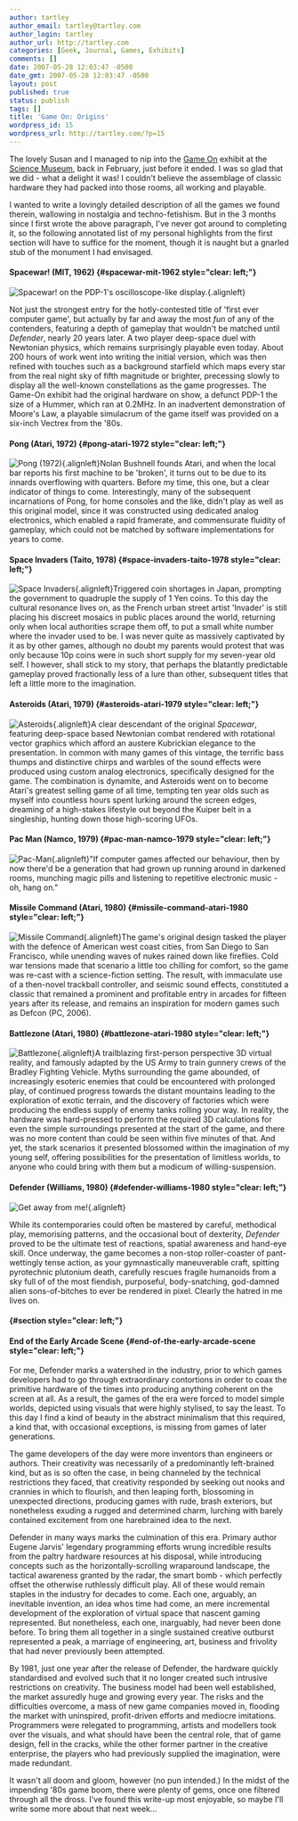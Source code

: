 ```yaml
---
author: tartley
author_email: tartley@tartley.com
author_login: tartley
author_url: http://tartley.com
categories: [Geek, Journal, Games, Exhibits]
comments: []
date: 2007-05-28 12:03:47 -0500
date_gmt: 2007-05-28 12:03:47 -0500
layout: post
published: true
status: publish
tags: []
title: 'Game On: Origins'
wordpress_id: 15
wordpress_url: http://tartley.com/?p=15
---
```


The lovely Susan and I managed to nip into the [Game
On](http://www.sciencemuseum.org.uk/exhibitions/gameon/) exhibit at the
[Science Museum](http://www.sciencemuseum.org.uk/), back in February,
just before it ended. I was so glad that we did - what a delight it was!
I couldn't believe the assemblage of classic hardware they had packed
into those rooms, all working and playable.

I wanted to write a lovingly detailed description of all the games we
found therein, wallowing in nostalgia and techno-fetishism. But in the 3
months since I first wrote the above paragraph, I've never got around to
completing it, so the following annotated list of my personal highlights
from the first section will have to suffice for the moment, though it is
naught but a gnarled stub of the monument I had envisaged.

#### Spacewar! (MIT, 1962) {#spacewar-mit-1962 style="clear: left;"}

![Spacewar! on the PDP-1's oscilloscope-like
display.](/assets/2007/05/sw.jpg){.alignleft}

Not just the strongest entry for the hotly-contested title of 'first
ever computer game', but actually by far and away the most *fun* of any
of the contenders, featuring a depth of gameplay that wouldn't be
matched until *Defender*, nearly 20 years later. A two player deep-space
duel with Newtonian physics, which remains surprisingly playable even
today. About 200 hours of work went into writing the initial version,
which was then refined with touches such as a background starfield which
maps every star from the real night sky of fifth magnitude or brighter,
precessing slowly to display all the well-known constellations as the
game progresses. The Game-On exhibit had the original hardware on show,
a defunct PDP-1 the size of a Hummer, which ran at 0.2MHz. In an
inadvertent demonstration of Moore's Law, a playable simulacrum of the
game itself was provided on a six-inch Vectrex from the '80s.

#### Pong (Atari, 1972) {#pong-atari-1972 style="clear: left;"}

![Pong
(1972)](/assets/2007/05/pong-01.png){.alignleft}Nolan
Bushnell founds Atari, and when the local bar reports his first machine
to be 'broken', it turns out to be due to its innards overflowing with
quarters. Before my time, this one, but a clear indicator of things to
come. Interestingly, many of the subsequent incarnations of Pong, for
home consoles and the like, didn't play as well as this original model,
since it was constructed using dedicated analog electronics, which
enabled a rapid framerate, and commensurate fluidity of gameplay, which
could not be matched by software implementations for years to come.

#### Space Invaders (Taito, 1978) {#space-invaders-taito-1978 style="clear: left;"}

![Space
Invaders](/assets/2007/05/wspace_invaders.png){.alignleft}Triggered
coin shortages in Japan, prompting the government to quadruple the
supply of 1 Yen coins. To this day the cultural resonance lives on, as
the French urban street artist 'Invader' is still placing his discreet
mosaics in public places around the world, returning only when local
authorities scrape them off, to put a small white number where the
invader used to be. I was never quite as massively captivated by it as
by other games, although no doubt my parents would protest that was only
because 10p coins were in such short supply for my seven-year old self.
I however, shall stick to my story, that perhaps the blatantly
predictable gameplay proved fractionally less of a lure than other,
subsequent titles that left a little more to the imagination.

#### Asteroids (Atari, 1979) {#asteroids-atari-1979 style="clear: left;"}

![Asteroids](/assets/2007/05/asteroids.png){.alignleft}A
clear descendant of the original *Spacewar*, featuring deep-space based
Newtonian combat rendered with rotational vector graphics which afford
an austere Kubrickian elegance to the presentation. In common with many
games of this vintage, the terrific bass thumps and distinctive chirps
and warbles of the sound effects were produced using custom analog
electronics, specifically designed for the game. The combination is
dynamite, and Asteroids went on to become Atari's greatest selling game
of all time, tempting ten year olds such as myself into countless hours
spent lurking around the screen edges, dreaming of a high-stakes
lifestyle out beyond the Kuiper belt in a singleship, hunting down those
high-scoring UFOs.

#### Pac Man (Namco, 1979) {#pac-man-namco-1979 style="clear: left;"}

![Pac-Man](/assets/2007/05/pac.gif){.alignleft}"If
computer games affected our behaviour, then by now there'd be a
generation that had grown up running around in darkened rooms, munching
magic pills and listening to repetitive electronic music - oh, hang on."

#### Missile Command (Atari, 1980) {#missile-command-atari-1980 style="clear: left;"}

![Missile
Command](/assets/2007/05/missile_a.png){.alignleft}The
game's original design tasked the player with the defence of American
west coast cities, from San Diego to San Francisco, while unending waves
of nukes rained down like fireflies. Cold war tensions made that
scenario a little too chilling for comfort, so the game was re-cast with
a science-fiction setting. The result, with immaculate use of a
then-novel trackball controller, and seismic sound effects, constituted
a classic that remained a prominent and profitable entry in arcades for
fifteen years after its release, and remains an inspiration for modern
games such as Defcon (PC, 2006).

#### Battlezone (Atari, 1980) {#battlezone-atari-1980 style="clear: left;"}

![Battlezone](/assets/2007/05/800px-arcade-atari-battlezone1.png){.alignleft}A
trailblazing first-person perspective 3D virtual reality, and famously
adapted by the US Army to train gunnery crews of the Bradley Fighting
Vehicle. Myths surrounding the game abounded, of increasingly esoteric
enemies that could be encountered with prolonged play, of continued
progress towards the distant mountains leading to the exploration of
exotic terrain, and the discovery of factories which were producing the
endless supply of enemy tanks rolling your way. In reality, the hardware
was hard-pressed to perform the required 3D calculations for even the
simple surroundings presented at the start of the game, and there was no
more content than could be seen within five minutes of that. And yet,
the stark scenarios it presented blossomed within the imagination of my
young self, offering possibilities for the presentation of limitless
worlds, to anyone who could bring with them but a modicum of
willing-suspension.

#### Defender (Williams, 1980) {#defender-williams-1980 style="clear: left;"}

![Get away from
me!](/assets/2007/05/defender1.gif){.alignleft}

While its contemporaries could often be mastered by careful, methodical
play, memorising patterns, and the occasional bout of dexterity,
*Defender* proved to be the ultimate test of reactions, spatial
awareness and hand-eye skill. Once underway, the game becomes a non-stop
roller-coaster of pant-wettingly tense action, as your gymnastically
maneuverable craft, spitting pyrotechnic plutonium death, carefully
rescues fragile humanoids from a sky full of of the most fiendish,
purposeful, body-snatching, god-damned alien sons-of-bitches to ever be
rendered in pixel. Clearly the hatred in me lives on.

####  {#section style="clear: left;"}

#### End of the Early Arcade Scene {#end-of-the-early-arcade-scene style="clear: left;"}

For me, Defender marks a watershed in the industry, prior to which games
developers had to go through extraordinary contortions in order to coax
the primitive hardware of the times into producing anything coherent on
the screen at all. As a result, the games of the era were forced to
model simple worlds, depicted using visuals that were highly stylised,
to say the least. To this day I find a kind of beauty in the abstract
minimalism that this required, a kind that, with occasional exceptions,
is missing from games of later generations.

The game developers of the day were more inventors than engineers or
authors. Their creativity was necessarily of a predominantly
left-brained kind, but as is so often the case, in being channeled by
the technical restrictions they faced, that creativity responded by
seeking out nooks and crannies in which to flourish, and then leaping
forth, blossoming in unexpected directions, producing games with rude,
brash exteriors, but nonetheless exuding a rugged and determined charm,
lurching with barely contained excitement from one harebrained idea to
the next.

Defender in many ways marks the culmination of this era. Primary author
Eugene Jarvis' legendary programming efforts wrung incredible results
from the paltry hardware resources at his disposal, while introducing
concepts such as the horizontally-scrolling wraparound landscape, the
tactical awareness granted by the radar, the smart bomb - which
perfectly offset the otherwise ruthlessly difficult play. All of these
would remain staples in the industry for decades to come. Each one,
arguably, an inevitable invention, an idea whos time had come, an mere
incremental development of the exploration of virtual space that nascent
gaming represented. But nonetheless, each one, inarguably, had never
been done before. To bring them all together in a single sustained
creative outburst represented a peak, a marriage of engineering, art,
business and frivolity that had never previously been attempted.

By 1981, just one year after the release of Defender, the hardware
quickly standardised and evolved such that it no longer created such
intrusive restrictions on creativity. The business model had been well
established, the market assuredly huge and growing every year. The risks
and the difficulties overcome, a mass of new game companies moved in,
flooding the market with uninspired, profit-driven efforts and mediocre
imitations. Programmers were relegated to programming, artists and
modellers took over the visuals, and what should have been the central
role, that of game design, fell in the cracks, while the other former
partner in the creative enterprise, the players who had previously
supplied the imagination, were made redundant.

It wasn't all doom and gloom, however (no pun intended.) In the midst of
the impending '80s game boom, there were plenty of gems, once one
filtered through all the dross. I've found this write-up most enjoyable,
so maybe I'll write some more about that next week...

